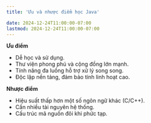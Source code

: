 ```yaml
---
title: 'Ưu và nhược điểm học Java'

date: 2024-12-24T11:00:00-07:00
lastmod: 2024-12-24T11:00:00-07:00
---
```


**Ưu điểm**
- Dễ học và sử dụng.
- Thư viện phong phú và cộng đồng lớn mạnh.
- Tính năng đa luồng hỗ trợ xử lý song song.
- Độc lập nền tảng, đảm bảo tính linh hoạt cao.

**Nhược điểm**
- Hiệu suất thấp hơn một số ngôn ngữ khác (C/C++).
- Cần nhiều tài nguyên hệ thống.
- Cấu trúc mã nguồn đôi khi phức tạp.